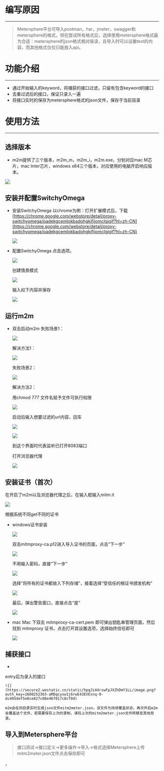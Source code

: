 # 编写原因

---

> Metersphere平台可导入postman，har，jmeter，swagger和metersphere的格式，但在尝试所有格式后，选择使用metersphere格式最为合适：metersphere的json格式相对易读，且导入时可以设置test的内容，而其他格式仅仅只能放入api。

# 功能介绍

---

- 通过开始输入的keyword，将捕获的接口过滤，只留有包含keyword的接口
- 去重过滤后的接口，保证只录入一遍
- 将接口实时的保存为metersphere格式的json文件，保存于当前目录

# 使用方法

---

## 选择版本

- m2m提供了三个版本，m2m_m，m2m_i，m2m.exe，分别对应mac M芯片，mac Inter芯片，windows x64三个版本，对应使用的电脑开启响应版本。



![](https://secure2.wostatic.cn/static/tLRhYwzMFXid2Gb6imL6MY/image.png?auth_key=1680252012-sZfqeg3erCgbsm2n6SEKn9-0-5bf54fff4d7418f1fab99555a5c6309e)

## 安装并配置SwitchyOmega

- 安装SwitchyOmega
以chrome为例：打开扩展模式后，下载[https://chrome.google.com/webstore/detail/proxy-switchyomega/padekgcemlokbadohgkifijomclgjgif?hl=zh-CN](https://chrome.google.com/webstore/detail/proxy-switchyomega/padekgcemlokbadohgkifijomclgjgif?hl=zh-CN)

    ![](https://secure2.wostatic.cn/static/9YKV5ySjAcXUh81bzBygDR/image.png?auth_key=1680252012-4LHy3t2W9VCqAVZer3BMxB-0-4b4165285f7a5b42b37072a3ef30ca66)
- 配置SwitchyOmega
点击选项。

    ![](https://secure2.wostatic.cn/static/xyikS32VaPCK4PMLhhyNqY/image.png?auth_key=1680252012-3ropEgH1LsaGKNobaUf8vG-0-f80426de4301d1f664a7c66b4db9bf7c)

    创建情景模式

    ![](https://secure2.wostatic.cn/static/cxCHQXrBFZXR2UhaTT2xoJ/image.png?auth_key=1680252012-tDfZ6eQ879L1dN7fhfpGEn-0-fa55efe4c89508a0a0a08deb82481166)

    输入如下内容并保存

    ![](https://secure2.wostatic.cn/static/v5SUR38zRNcs1w6KXqf1oH/image.png?auth_key=1680252012-4TU341agraae8TLQyvfduY-0-825305d8219088514bb3e7835b3057b9)

## 运行m2m

- 双击启动m2m
失败场景1：

    ![](https://secure2.wostatic.cn/static/gYrCxEJ7mN4Ska4qns9eCS/1680238494062.jpg?auth_key=1680252012-wCo9gbsn5DS2EyrGc4zyLy-0-9f467cd5e6877bb86b72c63d849abdcf)

    解决方法1：

    ![](https://secure2.wostatic.cn/static/9VyiGenYQz4SATZKDDwk4Z/image.png?auth_key=1680252012-gdkS3oqxLsEz5mY9EWmH3s-0-9424e3ed564baf47781cb7e8b502f9b9)

    失败场景2：

    ![](https://secure2.wostatic.cn/static/7bFJfoTVEQLRcU7pb44BKR/image.png?auth_key=1680252012-xrjaD7VdiL4Cc3PWVuVVEK-0-b2906321c47efcda0b0530f30b71698a)

    解决方法2：

    用chmod 777 文件名赋予文件可执行权限

    ![](https://secure2.wostatic.cn/static/feMUmp3kCycTa81L7tC99p/image.png?auth_key=1680252012-kGywS9vSTjQY2KA4gcGLnd-0-7323070103bffa3df4d542b65286478b)

    启动后输入想要过滤的url内容，回车



    ![](https://secure2.wostatic.cn/static/ngTGbTyr9a76KRy4NEZ2wu/image.png?auth_key=1680252012-6dJU66vCEBCuQiZVExZL3u-0-ae51e24963cfe23052acd3aeec06a313)

    ![](https://secure2.wostatic.cn/static/pzykDfCo8eU7oAc4by3p5E/image.png?auth_key=1680252012-eXwKLYhQrnQWSmNnHGsfXa-0-6035c973e08c93a8168e0767e8fa681c)

    到这个界面时代表监听已打开8083端口

    打开浏览器代理

    ![](https://secure2.wostatic.cn/static/fJYPVfQtpoYLQ59312juPM/image.png?auth_key=1680252012-nrnZCR1WBS2BF8Jsitz2LS-0-138906f6d54a737f3ad5b07dbdc7e086)

## 安装证书（首次）

在开启了m2m以及浏览器代理之后，在输入框输入mitm.it

![](https://secure2.wostatic.cn/static/fZZpdF8GXYh7Uc6WUJGimj/image.png?auth_key=1680252013-2bDAaY9k9P6oZA56eQfc5d-0-892b5f85263c85f5c18abcf786b8fe0b)

根据系统不同get不同的证书

-  windows证书安装



    ![](https://secure2.wostatic.cn/static/4nVnvKDVJKXzKBaLb8YPye/image.png?auth_key=1680252013-8TpdQmM1gvDDRvkF2GEnNq-0-dfad4ef1c1b5d9ddb088847e720ee91b)

    双击mitmproxy-ca.p12进入导入证书的页面，点击“下一步”

    ![](https://secure2.wostatic.cn/static/cDJvbXFDsS96jTAvcjt7sY/image.png?auth_key=1680252013-qSNVnUBTTQXwo1b8RM46g-0-1da3a3e02399109f9af71c7f416af89a)

    不用输入密码，直接“下一步”

    ![](https://secure2.wostatic.cn/static/2UkjZEfmaf6XGNTc1VFzPh/image.png?auth_key=1680252013-6wzkWrPrCguBZYTv2794v6-0-90e8d0c2b2efc20700d371a12a40de51)

    选择“将所有的证书都放入下列存储”，接着选择“受信任的根证书颁发机构”

    ![](https://secure2.wostatic.cn/static/6HpEQPEeEog1aYq9ux2E5S/image.png?auth_key=1680252013-2Twh7cYLhFSKaq21d88Csd-0-4068672a445c96f061b1a596a14ed38d)

    最后，弹出警告窗口，直接点击“是”

    ![](https://secure2.wostatic.cn/static/sCeeji2z728zFfkogD15X7/image.png?auth_key=1680252013-pLrgeqt7QtZABfxv82eQ3W-0-0cfa71b8449fe9f2c7b8e4b070725775)
- mac
Mac 下双击 mitmproxy-ca-cert.pem 即可弹出钥匙串管理页面，然后找到 mitmproxy 证书，点击打开其设置选项，选择始终信任即可

    ![](https://secure2.wostatic.cn/static/hi3Shkt1YA2D2ZafCowT1t/image.png?auth_key=1680252013-rim4P7WRFQ341iHiTTJBkj-0-63655f339b909194e0cc3ea7ad4ed76d)

## 捕获接口

- 
entry后为录入的接口

    ![](https://secure2.wostatic.cn/static/hpqJi44rswFpJXZhDmY1LL/image.png?auth_key=1680252363-aMDqcyxw1j6rwE43EVEsnq-0-dc405def5e8ce827c88e46f017c8cf0d)

    m2m会在同目录实时生成json文件mitm2meter.json，该文件为持续覆盖状态，再次开启m2m会覆盖这个文件，若需要保存上次的录制，请将上次的mitm2meter.json文件转移至其他目录。



## 导入到Metersphere平台

> 接口测试→接口定义→更多操作→导入→格式选择Metersphere上传mitm2meter.json文件点击保存即可

，